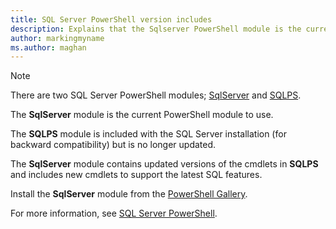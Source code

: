 ```yaml
---
title: SQL Server PowerShell version includes
description: Explains that the Sqlserver PowerShell module is the current SQL Server PowerShell command set.
author: markingmyname
ms.author: maghan
---
```



> [!NOTE]
> There are two SQL Server PowerShell modules; [SqlServer](/powershell/module/sqlserver) and [SQLPS](/powershell/module/sqlps).
>
> The **SqlServer** module is the current PowerShell module to use.
>
> The **SQLPS** module is included with the SQL Server installation (for backward compatibility) but is no longer updated.
>
> The **SqlServer** module contains updated versions of the cmdlets in **SQLPS** and includes new cmdlets to support the latest SQL features.
>
> Install the **SqlServer** module from the [PowerShell Gallery](https://www.powershellgallery.com/packages/SqlServer).
>
> For more information, see [SQL Server PowerShell](../powershell/sql-server-powershell.md).